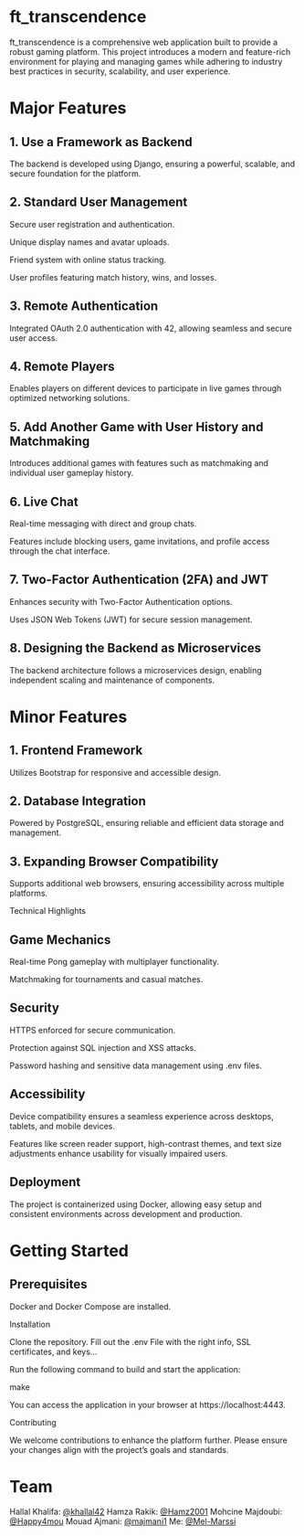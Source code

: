 
# ft_transcendence

ft_transcendence is a comprehensive web application built to provide a robust gaming platform. This project introduces a modern and feature-rich environment for playing and managing games while adhering to industry best practices in security, scalability, and user experience.

# Major Features

## 1. Use a Framework as Backend

The backend is developed using Django, ensuring a powerful, scalable, and secure foundation for the platform.

## 2. Standard User Management

Secure user registration and authentication.

Unique display names and avatar uploads.

Friend system with online status tracking.

User profiles featuring match history, wins, and losses.

## 3. Remote Authentication

Integrated OAuth 2.0 authentication with 42, allowing seamless and secure user access.

## 4. Remote Players

Enables players on different devices to participate in live games through optimized networking solutions.

## 5. Add Another Game with User History and Matchmaking

Introduces additional games with features such as matchmaking and individual user gameplay history.

## 6. Live Chat

Real-time messaging with direct and group chats.

Features include blocking users, game invitations, and profile access through the chat interface.

## 7. Two-Factor Authentication (2FA) and JWT

Enhances security with Two-Factor Authentication options.

Uses JSON Web Tokens (JWT) for secure session management.

## 8. Designing the Backend as Microservices

The backend architecture follows a microservices design, enabling independent scaling and maintenance of components.

# Minor Features

## 1. Frontend Framework

Utilizes Bootstrap for responsive and accessible design.

## 2. Database Integration

Powered by PostgreSQL, ensuring reliable and efficient data storage and management.

## 3. Expanding Browser Compatibility

Supports additional web browsers, ensuring accessibility across multiple platforms.

Technical Highlights

## Game Mechanics

Real-time Pong gameplay with multiplayer functionality.

Matchmaking for tournaments and casual matches.

## Security

HTTPS enforced for secure communication.

Protection against SQL injection and XSS attacks.

Password hashing and sensitive data management using .env files.

## Accessibility

Device compatibility ensures a seamless experience across desktops, tablets, and mobile devices.

Features like screen reader support, high-contrast themes, and text size adjustments enhance usability for visually impaired users.

## Deployment

The project is containerized using Docker, allowing easy setup and consistent environments across development and production.

# Getting Started

## Prerequisites

Docker and Docker Compose are installed.


Installation

Clone the repository.
Fill out the .env File with the right info, SSL certificates, and keys...

Run the following command to build and start the application:

make

You can access the application in your browser at https://localhost:4443.

Contributing

We welcome contributions to enhance the platform further. Please ensure your changes align with the project’s goals and standards.

# Team 
Hallal Khalifa: [@khallal42](https://github.com/khallal42)
Hamza Rakik: [@Hamz2001](https://github.com/Hamz2001)
Mohcine Majdoubi: [@Happy4mou](https://github.com/Happy4mou)
Mouad Ajmani: [@majmani1](https://github.com/majmani1)
Me: [@Mel-Marssi](https://github.com/Mel-Marssi)
